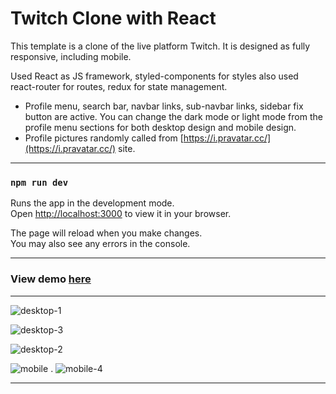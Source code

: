 # Twitch Clone with React

This template is a clone of the live platform Twitch. It is designed as fully responsive, including mobile. 

Used React as JS framework, styled-components for styles also used react-router for routes, redux for state management. 

- Profile menu, search bar, navbar links, sub-navbar links, sidebar fix button are active. You can change the dark mode or light mode from the profile menu sections for both desktop design and mobile design.
- Profile pictures randomly called from [https://i.pravatar.cc/](https://i.pravatar.cc/) site.

---

### `npm run dev`

Runs the app in the development mode.\
Open [http://localhost:3000](http://localhost:3000) to view it in your browser.

The page will reload when you make changes.\
You may also see any errors in the console.

---

### View demo [here](https://twicth-clone-8xp3rrhyw-codexblue.vercel.app/)

---

![desktop-1](https://user-images.githubusercontent.com/82668865/161026132-eb3be8b8-4f8b-4f84-8a8c-c4e42eebc89a.png)

![desktop-3](https://user-images.githubusercontent.com/82668865/161026682-5bf127be-9320-4552-8918-95c79c4afaac.png)

![desktop-2](https://user-images.githubusercontent.com/82668865/161026474-49899377-7f13-4b7b-a9be-0b81c8854288.png)

![mobile](https://user-images.githubusercontent.com/82668865/161023858-0a4bc6cc-7d7e-482b-add3-c29adb09ac16.png) . ![mobile-4](https://user-images.githubusercontent.com/82668865/161025097-e277bb57-c784-47b9-93c3-940f380f57cd.png) 

---
